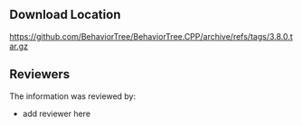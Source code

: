 ## Download Location

https://github.com/BehaviorTree/BehaviorTree.CPP/archive/refs/tags/3.8.0.tar.gz

## Reviewers

The information was reviewed by:

* add reviewer here